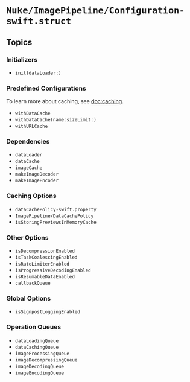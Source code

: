 # ``Nuke/ImagePipeline/Configuration-swift.struct``

## Topics

### Initializers

- ``init(dataLoader:)``

### Predefined Configurations

To learn more about caching, see <doc:caching>.

- ``withDataCache``
- ``withDataCache(name:sizeLimit:)``
- ``withURLCache``

### Dependencies

- ``dataLoader``
- ``dataCache``
- ``imageCache``
- ``makeImageDecoder``
- ``makeImageEncoder``

### Caching Options

- ``dataCachePolicy-swift.property``
- ``ImagePipeline/DataCachePolicy``
- ``isStoringPreviewsInMemoryCache``

### Other Options

- ``isDecompressionEnabled``
- ``isTaskCoalescingEnabled``
- ``isRateLimiterEnabled``
- ``isProgressiveDecodingEnabled``
- ``isResumableDataEnabled``
- ``callbackQueue``

### Global Options

- ``isSignpostLoggingEnabled``

### Operation Queues

- ``dataLoadingQueue``
- ``dataCachingQueue``
- ``imageProcessingQueue``
- ``imageDecompressingQueue``
- ``imageDecodingQueue``
- ``imageEncodingQueue``
